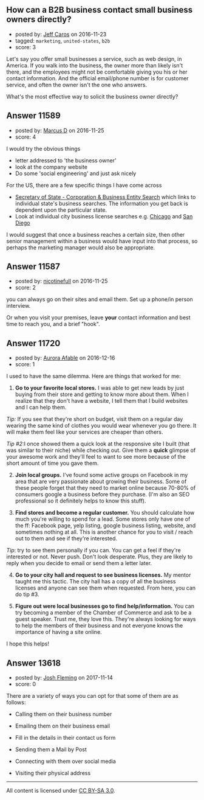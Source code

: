 ## How can a B2B business contact small business owners directly?

- posted by: [Jeff Caros](https://stackexchange.com/users/5742094/jeff-caros) on 2016-11-23
- tagged: `marketing`, `united-states`, `b2b`
- score: 3

Let's say you offer small businesses a service, such as web design, in America. If you walk into the business, the owner more than likely isn't there, and the employees might not be comfortable giving you his or her contact information. And the official email/phone number is for customer service, and often the owner isn't the one who answers.

 What's the most effective way to solicit the business owner directly?


## Answer 11589

- posted by: [Marcus D](https://stackexchange.com/users/258531/marcus-d) on 2016-11-25
- score: 4

<p>I would try the obvious things </p>

<ul>
<li>letter addressed to 'the business owner'</li>
<li>look at the company website</li>
<li>Do some 'social engineering' and just ask nicely</li>
</ul>

<p>For the US, there are a few specific things I have come across</p>

<ul>
<li><a href="http://www.secstates.com/" rel="nofollow noreferrer">Secretary of State - Corporation &amp; Business Entity Search</a> which links to individual state's business searches. The information you get back is dependent upon the particular state.</li>
<li>Look at individual city business license searches e.g. <a href="https://www.cityofchicago.org/city/en/depts/bacp/provdrs/bus/svcs/business_licenselook-up.html" rel="nofollow noreferrer">Chicago</a> and <a href="https://www.sandiego.gov/treasurer/taxesfees/btax/nblactive" rel="nofollow noreferrer">San Diego</a></li>
</ul>

<p>I would suggest that once a business reaches a certain size, then other senior management within a business would have input into that process, so perhaps the marketing manager would also be appropriate.</p>



## Answer 11587

- posted by: [nicotinefull](https://stackexchange.com/users/5794572/nicotinefull) on 2016-11-25
- score: 2

you can always go on their sites and email them. Set up a phone/in person interview. 

Or when you visit your premises, leave **your** contact information and best time to reach you, and a brief "hook". 


## Answer 11720

- posted by: [Aurora Afable](https://stackexchange.com/users/5912654/aurora-afable) on 2016-12-16
- score: 1

I used to have the same dilemma. Here are things that worked for me:


 1. **Go to your favorite local stores.**
I was able to get new leads by just buying from their store and getting to know more about them. When I realize that they don't have a website, I tell them that I build websites and I can help them. 

*Tip:* If you see that they're short on budget, visit them on a regular day wearing the same kind of clothes you would wear whenever you go there. It will make them feel like your services are cheaper than others. 

*Tip #2*:I once showed them a quick look at the responsive site I built (that was similar to their niche) while checking out. Give them a **quick** glimpse of your awesome work and they'll feel to want to see more because of the short amount of time you gave them.

2. **Join local groups.**
I've found some active groups on Facebook in my area that are very passionate about growing their business. Some of these people forget that they need to market online because 70-80% of consumers google a business before they purchase. (I'm also an SEO professional so it definitely helps to know this stuff).

3. **Find stores and become a regular customer.**
You should calculate how much you're willing to spend for a lead. Some stores only have one of the ff: Facebook page, yelp listing, google business listing, website, and sometimes nothing at all. This is another chance for you to visit / reach out to them and see if they're interested. 

*Tip*: try to see them personally if you can. You can get a feel if they're interested or not. Never push. Don't look desperate. Plus, they are likely to reply when you decide to email or send them a letter later. 

4. **Go to your city hall and request to see business licenses.**
My mentor taught me this tactic. The city hall has a copy of all the business licenses and anyone can see them when requested. From here, you can do tip #3.

5. **Figure out were local businesses go to find help/information.**
You can try becoming a member of the Chamber of Commerce and ask to be a guest speaker. Trust me, they love this. They're always looking for ways to help the members of their business and not everyone knows the importance of having a site online.

I hope this helps! 


## Answer 13618

- posted by: [Josh Fleming](https://stackexchange.com/users/11769315/josh-fleming) on 2017-11-14
- score: 0

There are a variety of ways you can opt for that some of them are as follows:

 - Calling them on their business number
   
 
 - Emailing them on their business email

   
 

 - Fill in the details in their contact us form

   

 - Sending them a Mail by Post

   

 - Connecting with them over social media

   

 - Visiting their physical address



---

All content is licensed under [CC BY-SA 3.0](https://creativecommons.org/licenses/by-sa/3.0/).
